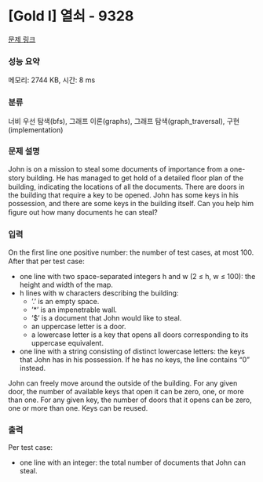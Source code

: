 # [Gold I] 열쇠 - 9328 

[문제 링크](https://www.acmicpc.net/problem/9328) 

### 성능 요약

메모리: 2744 KB, 시간: 8 ms

### 분류

너비 우선 탐색(bfs), 그래프 이론(graphs), 그래프 탐색(graph_traversal), 구현(implementation)

### 문제 설명

<p>John is on a mission to steal some documents of importance from a one-story building. He has managed to get hold of a detailed ﬂoor plan of the building, indicating the locations of all the documents. There are doors in the building that require a key to be opened. John has some keys in his possession, and there are some keys in the building itself. Can you help him ﬁgure out how many documents he can steal?</p>

### 입력 

 <p>On the ﬁrst line one positive number: the number of test cases, at most 100. After that per test case:</p>

<ul>
	<li>one line with two space-separated integers h and w (2 ≤ h, w ≤ 100): the height and width of the map.</li>
	<li>h lines with w characters describing the building:
	<ul>
		<li>’.’ is an empty space.</li>
		<li>’*’ is an impenetrable wall.</li>
		<li>’<span>$</span>’ is a document that John would like to steal.</li>
		<li>an uppercase letter is a door.</li>
		<li>a lowercase letter is a key that opens all doors corresponding to its uppercase equivalent.</li>
	</ul>
	</li>
	<li>one line with a string consisting of distinct lowercase letters: the keys that John has in his possession. If he has no keys, the line contains “0” instead.</li>
</ul>

<p>John can freely move around the outside of the building. For any given door, the number of available keys that open it can be zero, one, or more than one. For any given key, the number of doors that it opens can be zero, one or more than one. Keys can be reused.</p>

### 출력 

 <p>Per test case:</p>

<ul>
	<li>one line with an integer: the total number of documents that John can steal.</li>
</ul>

